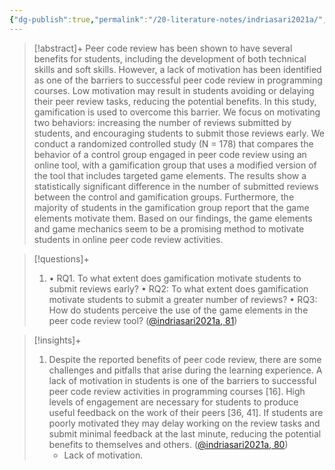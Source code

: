 ```yaml
---
{"dg-publish":true,"permalink":"/20-literature-notes/indriasari2021a/","title":"Improving Student Peer Code Review Using Gamification","tags":["computer-science","gamification","peer-assessment","motivation"],"noteIcon":"","created":"2024.08.30 17:34","updated":"2024.09.09 16:17"}
---
```



> [!abstract]+
> Peer code review has been shown to have several benefits for students, including the development of both technical skills and soft skills. However, a lack of motivation has been identified as one of the barriers to successful peer code review in programming courses. Low motivation may result in students avoiding or delaying their peer review tasks, reducing the potential benefits. In this study, gamification is used to overcome this barrier. We focus on motivating two behaviors: increasing the number of reviews submitted by students, and encouraging students to submit those reviews early. We conduct a randomized controlled study (N = 178) that compares the behavior of a control group engaged in peer code review using an online tool, with a gamification group that uses a modified version of the tool that includes targeted game elements. The results show a statistically significant difference in the number of submitted reviews between the control and gamification groups. Furthermore, the majority of students in the gamification group report that the game elements motivate them. Based on our findings, the game elements and game mechanics seem to be a promising method to motivate students in online peer code review activities.

> [!questions]+
>
> 1. • RQ1. To what extent does gamification motivate students to submit reviews early? • RQ2: To what extent does gamification motivate students to submit a greater number of reviews? • RQ3: How do students perceive the use of the game elements in the peer code review tool? ([@indriasari2021a, 81](zotero://open-pdf/library/items/UWAPHUTR?page=2&annotation=I6MDJB8H))

> [!insights]+
>
> 1. Despite the reported benefits of peer code review, there are some challenges and pitfalls that arise during the learning experience. A lack of motivation in students is one of the barriers to successful peer code review activities in programming courses [16]. High levels of engagement are necessary for students to produce useful feedback on the work of their peers [36, 41]. If students are poorly motivated they may delay working on the review tasks and submit minimal feedback at the last minute, reducing the potential benefits to themselves and others. ([@indriasari2021a, 80](zotero://open-pdf/library/items/UWAPHUTR?page=1&annotation=9DMYD7EZ))
>     - Lack of motivation.

